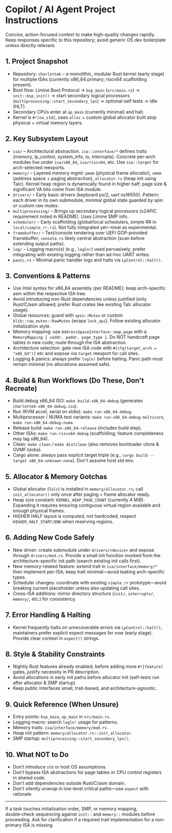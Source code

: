 # Copilot / AI Agent Project Instructions

Concise, action-focused context to make high-quality changes rapidly. Keep responses specific to this repository; avoid generic OS dev boilerplate unless directly relevant.

## 1. Project Snapshot
- Repository: `charlottek` – a monolithic, modular Rust kernel (early stage) for multiple ISAs (currently x86_64 primary; riscv64 scaffolding present).
- Boot flow: Limine Boot Protocol → `bsp_main` (`src/main.rs`) → `init::bsp_init()` → start secondary logical processors (`multiprocessing::start_secondary_lps`) → optional self tests → idle (HLT).
- Secondary CPUs enter at `ap_main` (currently minimal) and halt.
- Kernel is `#![no_std]`, uses `alloc` + custom global allocator built atop physical + virtual memory layers.

## 2. Key Subsystem Layout
- `isa/` – Architectural abstraction. `isa::interface/*` defines traits (memory, lp_control, system_info, io, interrupts). Concrete per-arch modules live under `isa/x86_64`, `isa/riscv64`, etc. Use `isa::target` for arch-selected reexports.
- `memory/` – Layered memory mgmt: `pmem` (physical frame allocator), `vmem` (address space + paging abstraction), `allocator.rs` (heap init using Talc). Kernel heap region is dynamically found in higher half; page size & significant VA bits come from ISA module.
- `drivers/` – Early basic drivers (keyboard ps/2, uart ns16550). Pattern: each driver in its own submodule, minimal global state guarded by spin or custom raw mutex.
- `multiprocessing/` – Brings up secondary logical processors (x2APIC requirement noted in README). Uses Limine SMP info.
- `scheduler/` – Early scaffolding (global/local schedulers, simple RR in `local/simple_rr.rs`). Not fully integrated yet—treat as experimental.
- `framebuffer/` – Text/console rendering over UEFI GOP-provided framebuffer; `console.rs` likely central abstraction (scan before extending output paths).
- `log/` – Logging macro(s) (e.g., `logln!`) used pervasively; prefer integrating with existing logging rather than ad-hoc UART writes.
- `panic.rs` – Minimal panic handler logs and halts via `LpControl::halt()`.

## 3. Conventions & Patterns
- Use Intel syntax for x86_64 assembly (per README); keep arch-specific asm within the respective ISA tree.
- Avoid introducing non-Rust dependencies unless justified (only Rust/C/asm allowed; prefer Rust crates like existing Talc allocator usage).
- Global resources: guard with `spin::Mutex` or custom `klib::raw_mutex::RawMutex` (wraps `lock_api`). Follow existing allocator initialization style.
- Memory mapping: use `AddressSpaceInterface::map_page` with a `MemoryMapping { vaddr, paddr, page_type }`. Do NOT handcraft page tables in new code; route through the ISA abstraction.
- Architecture selection: gate new ISA code with `#[cfg(target_arch = "x86_64")]` etc and expose via `target` reexport for call sites.
- Logging & panics: always prefer `logln!` before halting. Panic path must remain minimal (no allocations assumed safe).

## 4. Build & Run Workflows (Do These, Don't Recreate)
- Build debug x86_64 ISO: `make build-x86_64-debug` (generates `charlottek-x86_64-debug.iso`).
- Run (KVM accel, serial on stdio): `make run-x86_64-debug`.
- Multiprocessor / NUMA test variants: `make run-x86_64-debug-multicore`, `make run-x86_64-debug-numa`.
- Release build: `make run-x86_64-release` (includes build step).
- Other ISAs: `make run-riscv64-debug` (scaffolding; feature completeness may lag x86_64).
- Clean: `make clean` / `make distclean` (also removes bootloader clone & OVMF blobs).
- Cargo alone: always pass explicit target triple (e.g., `cargo build --target x86_64-unknown-none`). Don't assume host std env.

## 5. Allocator & Memory Gotchas
- Global allocator (`Talc`) is installed in `memory/allocator.rs`; call `init_allocator()` only once after paging + frame allocator ready.
- Heap size constant: `KERNEL_HEAP_PAGE_COUNT` (currently 4 MiB). Expanding it requires ensuring contiguous virtual region available and enough physical frames.
- HIGHER HALF layout is computed, not hardcoded; respect `HIGHER_HALF_START/END` when reserving regions.

## 6. Adding New Code Safely
- New driver: create submodule under `drivers/<device>` and expose through `drivers/mod.rs`. Provide a small init function invoked from the architecture-specific init path (search existing init calls first).
- New memory-related feature: extend trait in `isa/interface/memory/*` then implement per-ISA; keep trait minimal—avoid leaking arch-specific types.
- Scheduler changes: coordinate with existing `simple_rr` prototype—avoid breaking current placeholder unless also updating call sites.
- Cross-ISA additions: mirror directory structure (`init/`, `interrupts/`, `memory/`, etc.) for consistency.

## 7. Error Handling & Halting
- Kernel frequently halts on unrecoverable errors via `LpControl::halt()`; maintainers prefer explicit expect messages for now (early stage). Provide clear context in `expect()` strings.

## 8. Style & Stability Constraints
- Nightly Rust features already enabled; before adding more `#![feature]` gates, justify necessity in PR description.
- Avoid allocations in early init paths before allocator init (self-tests run after allocator & SMP startup).
- Keep public interfaces small, trait-based, and architecture-agnostic.

## 9. Quick Reference (When Unsure)
- Entry points: `bsp_main`, `ap_main` in `src/main.rs`.
- Logging macro: search `logln!` usage for patterns.
- Memory traits: `isa/interface/memory/mod.rs`.
- Heap init pattern: `memory/allocator.rs::init_allocator`.
- SMP startup: `multiprocessing::start_secondary_lps()`.

## 10. What NOT to Do
- Don’t introduce `std` or host OS assumptions.
- Don’t bypass ISA abstractions for page tables or CPU control registers in shared code.
- Don’t add dependencies outside Rust/C/asm domain.
- Don’t silently unwrap in low-level critical paths—use `expect` with rationale.

---
If a task touches initialization order, SMP, or memory mapping, double‑check sequencing against `init::` and `memory::` modules before proceeding. Ask for clarification if a required trait implementation for a non-primary ISA is missing.
